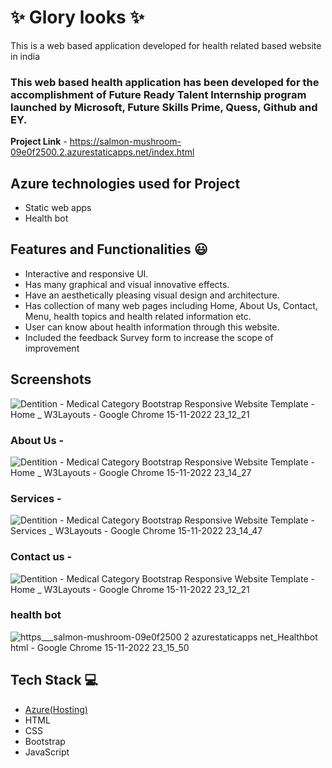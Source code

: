 # ✨  Glory looks ✨

This is a web based application developed for health related based website in india

### This web based health application has been developed for the accomplishment of Future Ready Talent Internship program launched by Microsoft, Future Skills Prime, Quess, Github and EY.


**Project Link** - https://salmon-mushroom-09e0f2500.2.azurestaticapps.net/index.html


## Azure technologies used for Project

- Static web apps
- Health bot

## Features and Functionalities 😃

- Interactive and responsive UI.
- Has many graphical and visual innovative effects.
- Have an aesthetically pleasing visual design and architecture.
- Has collection of many web pages including Home, About Us, Contact, Menu, health topics and health related information etc.
- User can know about health information through this website.
- Included the feedback Survey form to increase the scope of improvement 

## Screenshots



![Dentition - Medical Category Bootstrap Responsive Website Template - Home _ W3Layouts - Google Chrome 15-11-2022 23_12_21](https://user-images.githubusercontent.com/118268077/201989288-ed0b6676-bff6-4e24-95d8-dc03687d9c43.png)

   

### About Us -

![Dentition - Medical Category Bootstrap Responsive Website Template - Home _ W3Layouts - Google Chrome 15-11-2022 23_14_27](https://user-images.githubusercontent.com/118268077/201989531-0702822b-d56c-4dd7-9cb3-6784bb36e926.png)


### Services -

![Dentition - Medical Category Bootstrap Responsive Website Template - Services _ W3Layouts - Google Chrome 15-11-2022 23_14_47](https://user-images.githubusercontent.com/118268077/201989588-9e31d07f-5f34-4dbb-a54d-3b3510fd927e.png)


### Contact us -

![Dentition - Medical Category Bootstrap Responsive Website Template - Home _ W3Layouts - Google Chrome 15-11-2022 23_12_21](https://user-images.githubusercontent.com/118268077/201989673-3da2e9f1-2831-44b1-9edb-09490e24ae20.png)


### health bot

![https___salmon-mushroom-09e0f2500 2 azurestaticapps net_Healthbot html - Google Chrome 15-11-2022 23_15_50](https://user-images.githubusercontent.com/118268077/201989762-d76c8c2b-47cb-409f-9e0b-42290a1e0e38.png)



## Tech Stack 💻

- [Azure(Hosting)](https://azure.microsoft.com/en-in/features/azure-portal/)
- HTML
- CSS
- Bootstrap
- JavaScript
